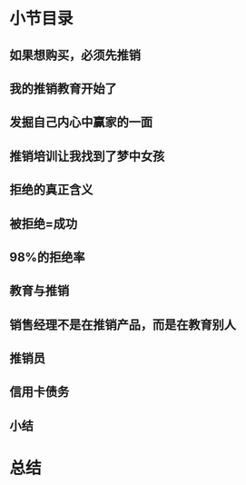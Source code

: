 # 小节目录
## 如果想购买，必须先推销
## 我的推销教育开始了
## 发掘自己内心中赢家的一面
## 推销培训让我找到了梦中女孩
## 拒绝的真正含义
## 被拒绝=成功
## 98%的拒绝率
## 教育与推销
## 销售经理不是在推销产品，而是在教育别人
## 推销员
## 信用卡债务
## 小结

# 总结